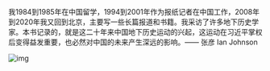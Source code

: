 我1984到1985年在中国留学，1994到2001年作为报纸记者在中国工作，2008年到2020年我又回到北京，主要写一些长篇报道和书籍。我采访了许多地下历史学家。本书记录的，就是这二十年来中国地下历史运动的兴起，这运动在习近平掌权后变得益发重要，也必然对中国的未来产生深远的影响。—— 张彦 Ian Johnson 


![img](https://chinadigitaltimes.net/chinese/files/2023/10/20231021_dailyquote.png)

